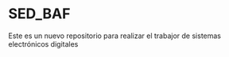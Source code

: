 # SED_BAF
 Este es un nuevo repositorio para realizar el trabajor de sistemas electrónicos digitales
